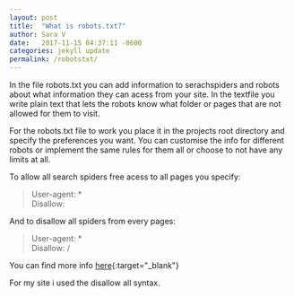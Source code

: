 ```yaml
---
layout: post
title:  "What is robots.txt?"
author: Sara V
date:   2017-11-15 04:37:11 -0600
categories: jekyll update
permalink: /robotstxt/
---
```


In the file robots.txt you can add information to serachspiders and robots  about what information they can acess from your site. In the textfile you write plain text that lets the robots know what folder or pages that are not allowed for them to visit.

For the robots.txt file to work you place it in the projects root directory and specify the preferences you want.
You can customise the info for different robots or implement the same rules for them all or choose to not have any limits at all.

To allow all search spiders free acess to all pages you specify:

>User-agent: *  
>Disallow:

And to disallow all spiders from every pages:

>User-agent: *   
>Disallow: /

You can find more info [here](http://www.robotstxt.org/){:target="_blank"}

For my site i used the disallow all syntax.